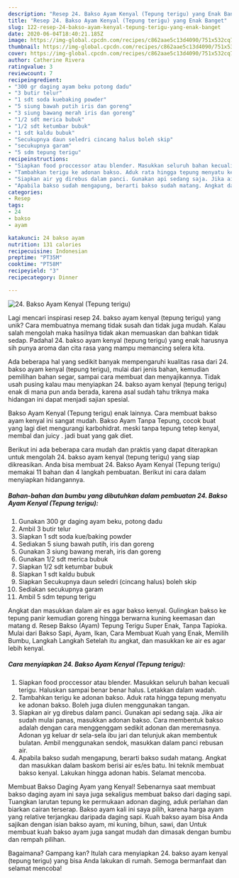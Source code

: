 ```yaml
---
description: "Resep 24. Bakso Ayam Kenyal (Tepung terigu) yang Enak Banget"
title: "Resep 24. Bakso Ayam Kenyal (Tepung terigu) yang Enak Banget"
slug: 122-resep-24-bakso-ayam-kenyal-tepung-terigu-yang-enak-banget
date: 2020-06-04T18:40:21.185Z
image: https://img-global.cpcdn.com/recipes/c862aae5c13d4090/751x532cq70/24-bakso-ayam-kenyal-tepung-terigu-foto-resep-utama.jpg
thumbnail: https://img-global.cpcdn.com/recipes/c862aae5c13d4090/751x532cq70/24-bakso-ayam-kenyal-tepung-terigu-foto-resep-utama.jpg
cover: https://img-global.cpcdn.com/recipes/c862aae5c13d4090/751x532cq70/24-bakso-ayam-kenyal-tepung-terigu-foto-resep-utama.jpg
author: Catherine Rivera
ratingvalue: 3
reviewcount: 7
recipeingredient:
- "300 gr daging ayam beku potong dadu"
- "3 butir telur"
- "1 sdt soda kuebaking powder"
- "5 siung bawah putih iris dan goreng"
- "3 siung bawang merah iris dan goreng"
- "1/2 sdt merica bubuk"
- "1/2 sdt ketumbar bubuk"
- "1 sdt kaldu bubuk"
- "Secukupnya daun seledri cincang halus boleh skip"
- "secukupnya garam"
- "5 sdm tepung terigu"
recipeinstructions:
- "Siapkan food proccessor atau blender. Masukkan seluruh bahan kecuali terigu. Haluskan sampai benar benar halus. Letakkan dalam wadah."
- "Tambahkan terigu ke adonan bakso. Aduk rata hingga tepung menyatu ke adonan bakso. Boleh juga diulen menggunakan tangan."
- "Siapkan air yg direbus dalam panci. Gunakan api sedang saja. Jika air sudah mulai panas, masukkan adonan bakso. Cara membentuk bakso adalah dengan cara menggenggam sedikit adonan dan meremasnya. Adonan yg keluar dr sela-sela ibu jari dan telunjuk akan membentuk bulatan. Ambil menggunakan sendok, masukkan dalam panci rebusan air."
- "Apabila bakso sudah mengapung, berarti bakso sudah matang. Angkat dan masukkan dalam baskom berisi air es/es batu. Ini teknik membuat bakso kenyal. Lakukan hingga adonan habis. Selamat mencoba."
categories:
- Resep
tags:
- 24
- bakso
- ayam

katakunci: 24 bakso ayam 
nutrition: 131 calories
recipecuisine: Indonesian
preptime: "PT35M"
cooktime: "PT58M"
recipeyield: "3"
recipecategory: Dinner

---
```



![24. Bakso Ayam Kenyal (Tepung terigu)](https://img-global.cpcdn.com/recipes/c862aae5c13d4090/751x532cq70/24-bakso-ayam-kenyal-tepung-terigu-foto-resep-utama.jpg)

Lagi mencari inspirasi resep 24. bakso ayam kenyal (tepung terigu) yang unik? Cara membuatnya memang tidak susah dan tidak juga mudah. Kalau salah mengolah maka hasilnya tidak akan memuaskan dan bahkan tidak sedap. Padahal 24. bakso ayam kenyal (tepung terigu) yang enak harusnya sih punya aroma dan cita rasa yang mampu memancing selera kita.

Ada beberapa hal yang sedikit banyak mempengaruhi kualitas rasa dari 24. bakso ayam kenyal (tepung terigu), mulai dari jenis bahan, kemudian pemilihan bahan segar, sampai cara membuat dan menyajikannya. Tidak usah pusing kalau mau menyiapkan 24. bakso ayam kenyal (tepung terigu) enak di mana pun anda berada, karena asal sudah tahu triknya maka hidangan ini dapat menjadi sajian spesial.

Bakso Ayam Kenyal (Tepung terigu) enak lainnya. Cara membuat bakso ayam kenyal ini sangat mudah. Bakso Ayam Tanpa Tepung, cocok buat yang lagi diet mengurangi karbohidrat. meski tanpa tepung tetep kenyal, membal dan juicy . jadi buat yang gak diet.


Berikut ini ada beberapa cara mudah dan praktis yang dapat diterapkan untuk mengolah 24. bakso ayam kenyal (tepung terigu) yang siap dikreasikan. Anda bisa membuat 24. Bakso Ayam Kenyal (Tepung terigu) memakai 11 bahan dan 4 langkah pembuatan. Berikut ini cara dalam menyiapkan hidangannya.

<!--inarticleads1-->

##### Bahan-bahan dan bumbu yang dibutuhkan dalam pembuatan 24. Bakso Ayam Kenyal (Tepung terigu):

1. Gunakan 300 gr daging ayam beku, potong dadu
1. Ambil 3 butir telur
1. Siapkan 1 sdt soda kue/baking powder
1. Sediakan 5 siung bawah putih, iris dan goreng
1. Gunakan 3 siung bawang merah, iris dan goreng
1. Gunakan 1/2 sdt merica bubuk
1. Siapkan 1/2 sdt ketumbar bubuk
1. Siapkan 1 sdt kaldu bubuk
1. Siapkan Secukupnya daun seledri (cincang halus) boleh skip
1. Sediakan secukupnya garam
1. Ambil 5 sdm tepung terigu


Angkat dan masukkan dalam air es agar bakso kenyal. Gulingkan bakso ke tepung panir kemudian goreng hingga berwarna kuning keemasan dan matang d. Resep Bakso (Ayam) Tepung Terigu Super Enak, Tanpa Tapioka. Mulai dari Bakso Sapi, Ayam, Ikan, Cara Membuat Kuah yang Enak, Memilih Bumbu, Langkah Langkah Setelah itu angkat, dan masukkan ke air es agar lebih kenyal. 

<!--inarticleads2-->

##### Cara menyiapkan 24. Bakso Ayam Kenyal (Tepung terigu):

1. Siapkan food proccessor atau blender. Masukkan seluruh bahan kecuali terigu. Haluskan sampai benar benar halus. Letakkan dalam wadah.
1. Tambahkan terigu ke adonan bakso. Aduk rata hingga tepung menyatu ke adonan bakso. Boleh juga diulen menggunakan tangan.
1. Siapkan air yg direbus dalam panci. Gunakan api sedang saja. Jika air sudah mulai panas, masukkan adonan bakso. Cara membentuk bakso adalah dengan cara menggenggam sedikit adonan dan meremasnya. Adonan yg keluar dr sela-sela ibu jari dan telunjuk akan membentuk bulatan. Ambil menggunakan sendok, masukkan dalam panci rebusan air.
1. Apabila bakso sudah mengapung, berarti bakso sudah matang. Angkat dan masukkan dalam baskom berisi air es/es batu. Ini teknik membuat bakso kenyal. Lakukan hingga adonan habis. Selamat mencoba.


Membuat Bakso Daging Ayam yang Kenyal! Sebenarnya saat membuat bakso daging ayam ini saya juga sekaligus membuat bakso dari daging sapi. Tuangkan larutan tepung ke permukaan adonan daging, aduk perlahan dan biarkan cairan terserap. Bakso ayam kali ini saya pilih, karena harga ayam yang relative terjangkau daripada daging sapi. Kuah bakso ayam bisa Anda sajikan dengan isian bakso ayam, mi kuning, bihun, sawi, dan Untuk membuat kuah bakso ayam juga sangat mudah dan dimasak dengan bumbu dan rempah pilihan. 

Bagaimana? Gampang kan? Itulah cara menyiapkan 24. bakso ayam kenyal (tepung terigu) yang bisa Anda lakukan di rumah. Semoga bermanfaat dan selamat mencoba!
